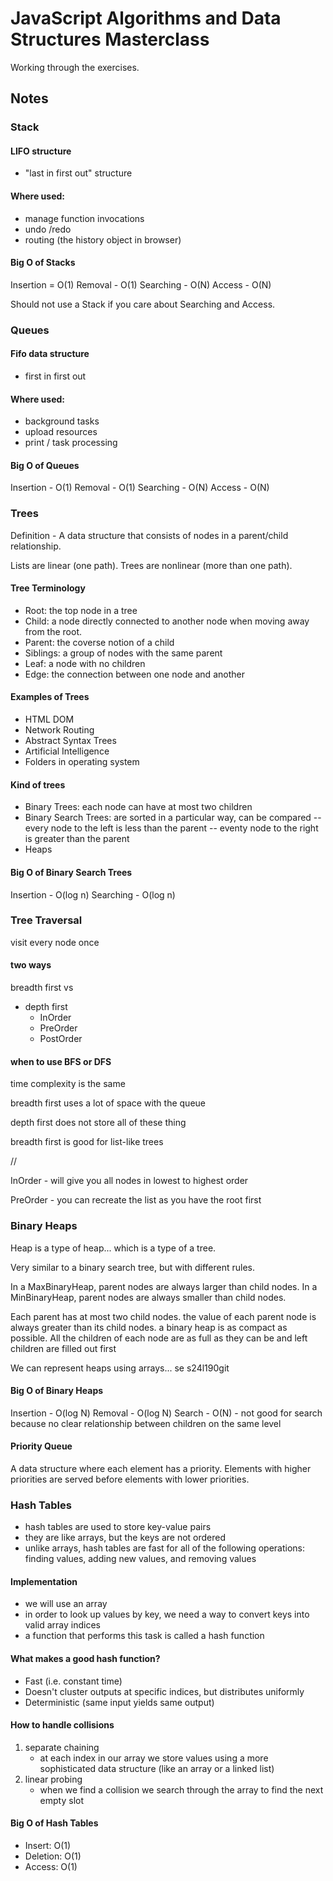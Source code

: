 # JavaScript Algorithms and Data Structures Masterclass

Working through the exercises.

## Notes

### Stack

#### LIFO structure
- "last in first out" structure

#### Where used:
- manage function invocations
- undo /redo
- routing (the history object in browser)

#### Big O of Stacks
Insertion = O(1)
Removal - O(1)
Searching - O(N)
Access - O(N)

Should not use a Stack if you care about Searching and Access.

### Queues

#### Fifo data structure
- first in first out

#### Where used:
- background tasks
- upload resources
- print / task processing

#### Big O of Queues
Insertion - O(1)
Removal - O(1)
Searching - O(N)
Access - O(N)

### Trees

Definition - A data structure that consists of nodes in a parent/child relationship.

Lists are linear (one path). Trees are nonlinear (more than one path).

#### Tree Terminology
- Root: the top node in a tree
- Child: a node directly connected to another node when moving away from the root.
- Parent: the coverse notion of a child
- Siblings: a group of nodes with the same parent
- Leaf: a node with no children
- Edge: the connection between one node and another

#### Examples of Trees
- HTML DOM
- Network Routing
- Abstract Syntax Trees
- Artificial Intelligence
- Folders in operating system

#### Kind of trees
- Binary Trees: each node can have at most two children
- Binary Search Trees: are sorted in a particular way, can be compared
    -- every node to the left is less than the parent
    -- eventy node to the right is greater than the parent
- Heaps

#### Big O of Binary Search Trees
Insertion - O(log n)
Searching - O(log n)

### Tree Traversal

visit every node once

#### two ways
breadth first
vs
- depth first
    - InOrder
    - PreOrder
    - PostOrder 

#### when to use BFS or DFS

time complexity is the same

breadth first uses a lot of space with the queue

depth first does not store all of these thing

breadth first is good for list-like trees

//

InOrder - will give you all nodes in lowest to highest order

PreOrder - you can recreate the list as you have the root first

### Binary Heaps

Heap is a type of heap... which is a type of a tree.

Very similar to a binary search tree, but with different rules.

In a MaxBinaryHeap, parent nodes are always larger than child nodes.
In a MinBinaryHeap, parent nodes are always smaller than child nodes.

Each parent has at most two child nodes.
the value of each parent node is always greater than its child nodes.
a binary heap is as compact as possible. All the children of each node are as full as they can be and left children are filled out first

We can represent heaps using arrays... se s24l190git

#### Big O of Binary Heaps

Insertion - O(log N)
Removal - O(log N)
Search - O(N) - not good for search because no clear relationship between children on the same level

#### Priority Queue
A data structure where each element has a priority. Elements with higher priorities are served before elements with lower priorities.

### Hash Tables

- hash tables are used to store key-value pairs
- they are like arrays, but the keys are not ordered
- unlike arrays, hash tables are fast for all of the following operations: finding values, adding new values, and removing values

#### Implementation

- we will use an array
- in order to look up values by key, we need a way to convert keys into valid array indices
- a function that performs this task is called a hash function

#### What makes a good hash function?

- Fast (i.e. constant time)
- Doesn't cluster outputs at specific indices, but distributes uniformly
- Deterministic (same input yields same output)

#### How to handle collisions 

1. separate chaining
    - at each index in our array we store values using a more sophisticated data structure (like an array or a linked list)
2. linear probing
    - when we find a collision we search through the array to find the next empty slot

#### Big O of Hash Tables

- Insert: O(1)
- Deletion: O(1)
- Access: O(1)







